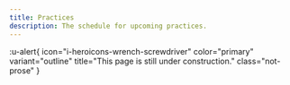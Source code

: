 ```yaml
---
title: Practices
description: The schedule for upcoming practices.
---
```


:u-alert{
    icon="i-heroicons-wrench-screwdriver"
    color="primary"
    variant="outline"
    title="This page is still under construction."
    class="not-prose"
}
